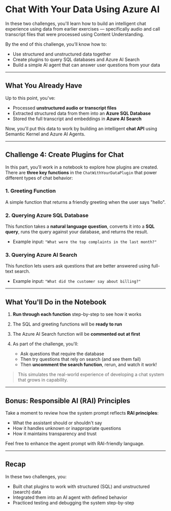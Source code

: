 # Chat With Your Data Using Azure AI

In these two challenges, you'll learn how to build an intelligent chat experience using data from earlier exercises — specifically audio and call transcript files that were processed using Content Understanding.

By the end of this challenge, you’ll know how to:
- Use structured and unstructured data together
- Create plugins to query SQL databases and Azure AI Search
- Build a simple AI agent that can answer user questions from your data

---

## What You Already Have

Up to this point, you've:

- Processed **unstructured audio or transcript files**
- Extracted structured data from them into an **Azure SQL Database**
- Stored the full transcript and embeddings in **Azure AI Search**

Now, you'll put this data to work by building an intelligent **chat API** using Semantic Kernel and Azure AI Agents.

---

## Challenge 4: Create Plugins for Chat

In this part, you’ll work in a notebook to explore how plugins are created. There are **three key functions** in the `ChatWithYourDataPlugin` that power different types of chat behavior:

### 1. Greeting Function
A simple function that returns a friendly greeting when the user says "hello".

### 2. Querying Azure SQL Database
This function takes a **natural language question**, converts it into a **SQL query**, runs the query against your database, and returns the result.

-  Example input: `"What were the top complaints in the last month?"`

### 3. Querying Azure AI Search
This function lets users ask questions that are better answered using full-text search.

- Example input: `"What did the customer say about billing?"`

---

## What You'll Do in the Notebook

1. **Run through each function** step-by-step to see how it works
2. The SQL and greeting functions will be **ready to run**
3. The Azure AI Search function will be **commented out at first**
4. As part of the challenge, you'll:

    - Ask questions that require the database
    - Then try questions that rely on search (and see them fail)
    - Then **uncomment the search function**, rerun, and watch it work!

> This simulates the real-world experience of developing a chat system that grows in capability.

---

<!-- ## Challenge 5: Create an AI Agent

Once your plugin is ready, you’ll create an **Azure AI Agent** that uses it.

### The Agent Includes:
- A **system prompt** that defines the assistant’s behavior  
  (e.g. "You're a helpful assistant. Only respond to relevant questions.")
- The three **plugin functions** from above
- Basic logic to route questions to the right function (greeting, SQL, or search)

You’ll test the agent by giving it natural questions and seeing how it responds using your actual data!

--- -->

## Bonus: Responsible AI (RAI) Principles

Take a moment to review how the system prompt reflects **RAI principles**:

- What the assistant should or shouldn't say
- How it handles unknown or inappropriate questions
- How it maintains transparency and trust

Feel free to enhance the agent prompt with RAI-friendly language.

---
<!-- 
## 🧪 Sample Run

You’ll find example queries in the notebook. Try things like:
- `"What’s the average wait time for support calls?"`
- `"Summarize what the customer said about the new pricing."`
- `"Hello!"`

Observe which plugin each query triggers — and how it responds.

--- -->

## Recap

In these two challenges, you:

- Built chat plugins to work with structured (SQL) and unstructured (search) data
- Integrated them into an AI agent with defined behavior
- Practiced testing and debugging the system step-by-step


